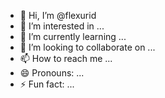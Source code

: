 - 👋 Hi, I’m @flexurid
- 👀 I’m interested in ...
- 🌱 I’m currently learning ...
- 💞️ I’m looking to collaborate on ...
- 📫 How to reach me ...
- 😄 Pronouns: ...
- ⚡ Fun fact: ...

<!---
flexurid/flexurid is a ✨ special ✨ repository because its `README.md` (this file) appears on your GitHub profile.
You can click the Preview link to take a look at your changes.
--->
